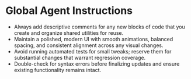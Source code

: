 # Global Agent Instructions

- Always add descriptive comments for any new blocks of code that you create and organize shared utilities for reuse.
- Maintain a polished, modern UI with smooth animations, balanced spacing, and consistent alignment across any visual changes.
- Avoid running automated tests for small tweaks; reserve them for substantial changes that warrant regression coverage.
- Double-check for syntax errors before finalizing updates and ensure existing functionality remains intact.
